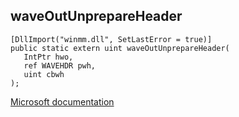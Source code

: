 ## waveOutUnprepareHeader

```
[DllImport("winmm.dll", SetLastError = true)]
public static extern uint waveOutUnprepareHeader(
   IntPtr hwo,
   ref WAVEHDR pwh,
   uint cbwh
);
```

[Microsoft documentation](link_to_documentation)
